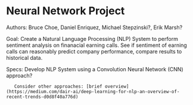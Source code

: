# Neural Network Project
Authors: Bruce Choe, Daniel Enriquez, Michael Stepzinski?, Erik Marsh?

Goal: Create a Natural Language Processing (NLP) System to perform sentiment analysis on finanacial earning calls. 
      See if sentiment of earning calls can reasonably predict company performance, compare results to historical data. 
      
Specs: Develop NLP System using a Convolution Neural Network (CNN) approach?

       Consider other approaches: [brief overview](https://medium.com/dair-ai/deep-learning-for-nlp-an-overview-of-recent-trends-d0d8f40a776d)
